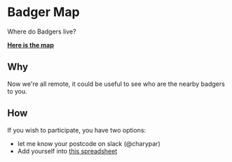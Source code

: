 # Badger Map

Where do Badgers live?

[**Here is the map**](https://redbadger.github.io/badger-map)

## Why

Now we're all remote, it could be useful to see who are the nearby badgers to you.

## How

If you wish to participate, you have two options:

- let me know your postcode on slack (@charypar)
- Add yourself into [this spreadsheet](https://docs.google.com/spreadsheets/d/1U_mjJv-3xlxfx1R1-f6eJY5UjWbDEVevu_oCziy4a4I/edit)

